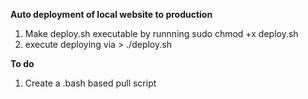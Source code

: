 **Auto deployment of local website to production**

1. Make deploy.sh executable by runnning sudo chmod +x deploy.sh
2. execute deploying via > ./deploy.sh <ssh linked name> <wp-content path folder> <sql table name>

**To do**
1. Create a .bash based pull script
